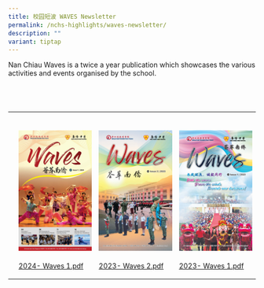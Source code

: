 ```yaml
---
title: 校园短波 WAVES Newsletter
permalink: /nchs-highlights/waves-newsletter/
description: ""
variant: tiptap
---
```

<p>Nan Chiau Waves is a twice a year publication which showcases the various
activities and events organised by the school.</p>
<table style="width: 0px">
<colgroup></colgroup>
<tbody>
<tr></tr>
</tbody>
</table>
<table style="width: 0px">
<colgroup></colgroup>
<tbody>
<tr></tr>
</tbody>
</table>
<table style="width: 0px">
<colgroup></colgroup>
<tbody>
<tr></tr>
</tbody>
</table>
<table style="width: 0px">
<colgroup></colgroup>
<tbody>
<tr></tr>
</tbody>
</table>
<table style="minWidth: 100px">
<colgroup>
<col>
<col>
<col>
<col>
</colgroup>
<tbody>
<tr>
<th rowspan="1" colspan="1">
<p></p>
</th>
<th rowspan="1" colspan="1">
<p></p>
</th>
<th rowspan="1" colspan="1">
<p></p>
</th>
<th rowspan="1" colspan="1">
<p></p>
</th>
</tr>
<tr>
<td rowspan="1" colspan="1">
<p></p>
</td>
<td rowspan="1" colspan="1">
<p></p>
<div class="isomer-image-wrapper">
<img style="width: 100%" height="auto" width="100%" alt="" src="/images/2024_Waves_1.jpg">
</div>
</td>
<td rowspan="1" colspan="1">
<p></p>
<div class="isomer-image-wrapper">
<img style="width: 100%" height="auto" width="100%" alt="" src="/images/2023_Waves_2.jpg">
</div>
</td>
<td rowspan="1" colspan="1">
<p></p>
<div class="isomer-image-wrapper">
<img style="width: 100%" height="auto" width="100%" alt="" src="/images/2023_Waves_1.jpg">
</div>
</td>
</tr>
<tr>
<td rowspan="1" colspan="1">
<p></p>
</td>
<td rowspan="1" colspan="1">
<p><a href="https://drive.google.com/file/d/1M_BElQePZj8hPMTlRoR7yPNh0hqpEU8r/view?usp=sharing" rel="noopener noreferrer nofollow" target="_blank">2024- Waves 1.pdf</a>
</p>
</td>
<td rowspan="1" colspan="1">
<p><a href="https://drive.google.com/file/d/1kw1p-Ata7q3F5DFPqjiiqE9HEoBplvm-/view?usp=sharing" rel="noopener noreferrer nofollow" target="_blank">2023- Waves 2.pdf</a>
</p>
</td>
<td rowspan="1" colspan="1">
<p><a href="https://drive.google.com/file/d/1cMhEAFYMuBxxhL2xwoa8HuOndW4Au3dc/view?usp=sharing" rel="noopener noreferrer nofollow" target="_blank">2023- Waves 1.pdf</a>
</p>
</td>
</tr>
</tbody>
</table>
<p></p>